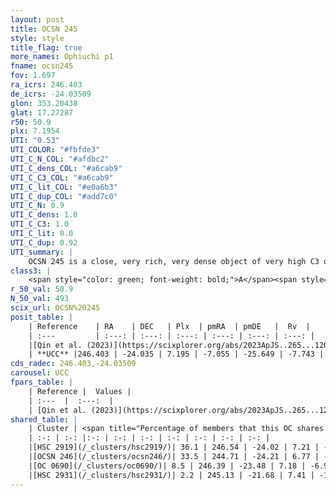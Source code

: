 ```yaml
---
layout: post
title: OCSN 245
style: style
title_flag: true
more_names: Ophiuchi p1
fname: ocsn245
fov: 1.697
ra_icrs: 246.403
de_icrs: -24.03509
glon: 353.20438
glat: 17.27287
r50: 50.9
plx: 7.1954
UTI: "0.53"
UTI_COLOR: "#fbfde3"
UTI_C_N_COL: "#afdbc2"
UTI_C_dens_COL: "#a6cab9"
UTI_C_C3_COL: "#a6cab9"
UTI_C_lit_COL: "#e0a6b3"
UTI_C_dup_COL: "#add7c0"
UTI_C_N: 0.9
UTI_C_dens: 1.0
UTI_C_C3: 1.0
UTI_C_lit: 0.0
UTI_C_dup: 0.92
UTI_summary: |
    OCSN 245 is a close, very rich, very dense object of very high C3 quality. It was recently reported in the literature.<br><br>This is very likely a unique object, which shares a very small percentage of members with at least one previously reported entry, and a moderate percentage with at least one entry reported in the same catalogue.
class3: |
    <span style="color: green; font-weight: bold;">A</span><span style="color: green; font-weight: bold;">A</span>
r_50_val: 50.9
N_50_val: 493
scix_url: OCSN%20245
posit_table: |
    | Reference    | RA    | DEC   | Plx  | pmRA  | pmDE   |  Rv  |
    | :---         | :---: | :---: | :---: | :---: | :---: | :---: |
    |[Qin et al. (2023)](https://scixplorer.org/abs/2023ApJS..265...12Q) | 246.45 | -23.64 | 7.18 | -7.0 | -25.89 | -7.38 |
    | **UCC** |246.403 | -24.035 | 7.195 | -7.055 | -25.649 | -7.743 | 
cds_radec: 246.403,-24.03509
carousel: UCC
fpars_table: |
    | Reference |  Values |
    | :---  |  :---:  |
    | [Qin et al. (2023)](https://scixplorer.org/abs/2023ApJS..265...12Q) | `E(B-V)=0.25, m-M=6.13, logt=7.1` |
shared_table: |
    | Cluster | <span title="Percentage of members that this OC shares with the ones listed">%</span>   | RA   | DEC   | Plx   | pmRA  | pmDE  | Rv | UTI |
    | :-: | :-: |:-: | :-: | :-: | :-: | :-: | :-: | :-: |
    |[HSC 2919](/_clusters/hsc2919/)| 36.1 | 246.54 | -24.02 | 7.21 | -6.81 | -25.98 | -8.44 |0.0 |
    |[OCSN 246](/_clusters/ocsn246/)| 33.5 | 244.71 | -24.21 | 6.77 | -10.35 | -22.98 | -6.68 |0.59 |
    |[OC 0690](/_clusters/oc0690/)| 8.5 | 246.39 | -23.48 | 7.18 | -6.96 | -25.51 | -7.74 |0.48 |
    |[HSC 2931](/_clusters/hsc2931/)| 2.2 | 245.13 | -21.68 | 7.41 | -11.33 | -25.07 | -5.21 |0.27 |
---
```

